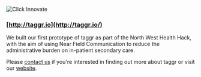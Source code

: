 ![Click Innovate](http://taggr.io/storage/2013/06/taggr.png)

### [http://taggr.io](http://taggr.io/)

We built our first prototype of taggr as part of the North West Health Hack, with the aim of using Near Field Communication to reduce the administrative burden on in-patient secondary care.

Please [contact us](http://taggr.io/contact) if you're interested in finding out more about taggr or visit our [website](http://taggr.io/).
